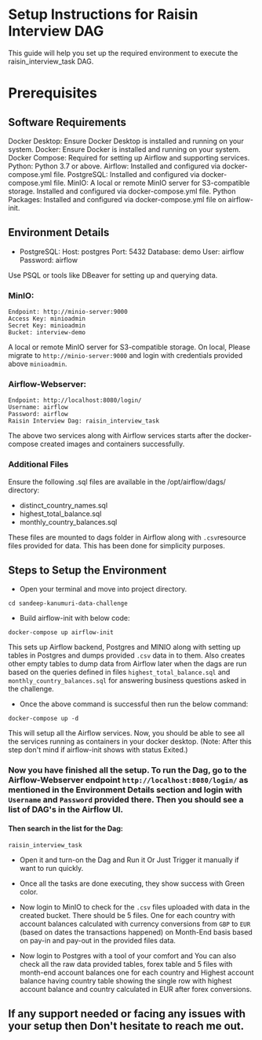 # Setup Instructions for Raisin Interview DAG

This guide will help you set up the required environment to execute the raisin_interview_task DAG.

# Prerequisites

## Software Requirements
Docker Desktop: Ensure Docker Desktop is installed and running on your system.
Docker: Ensure Docker is installed and running on your system.
Docker Compose: Required for setting up Airflow and supporting services.
Python: Python 3.7 or above.
Airflow: Installed and configured via docker-compose.yml file.
PostgreSQL: Installed and configured via docker-compose.yml file.
MinIO: A local or remote MinIO server for S3-compatible storage. Installed and configured via docker-compose.yml file.
Python Packages: Installed and configured via docker-compose.yml file on airflow-init.

## Environment Details
* PostgreSQL:
    Host: postgres
    Port: 5432
    Database: demo
    User: airflow
    Password: airflow

Use PSQL or tools like DBeaver for setting up and querying data.

### MinIO:
    Endpoint: http://minio-server:9000
    Access Key: minioadmin
    Secret Key: minioadmin
    Bucket: interview-demo

A local or remote MinIO server for S3-compatible storage.
On local, Please migrate to `http://minio-server:9000` and login with
credentials provided above `minioadmin`.

### Airflow-Webserver:
    Endpoint: http://localhost:8080/login/
    Username: airflow
    Password: airflow
    Raisin Interview Dag: raisin_interview_task

The above two services along with Airflow services starts after the 
docker-compose created images and containers successfully. 

### Additional Files

Ensure the following .sql files are available in the /opt/airflow/dags/ directory:

* distinct_country_names.sql
* highest_total_balance.sql
* monthly_country_balances.sql

These files are mounted to dags folder in Airflow along with `.csv`resource files provided for data. This has been done for simplicity purposes.



## Steps to Setup the Environment

* Open your terminal and move into project directory.

```cd sandeep-kanumuri-data-challenge```

* Build airflow-init with below code:

```docker-compose up airflow-init```

This sets up Airflow backend, Postgres and MINIO along with setting up tables in Postgres and dumps provided `.csv` data in to them. Also creates other empty tables to dump data from Airflow later when the dags are run based on the queries defined in files `highest_total_balance.sql` and `monthly_country_balances.sql` for answering business questions asked in the challenge.

* Once the above command is successful then run the below command:

```docker-compose up -d```

This will setup all the Airflow services.
Now, you should be able to see all the services running as containers in your docker desktop. (Note: After this step don't mind if airflow-init shows with status Exited.)


### Now you have finished all the setup. To run the Dag, go to the Airflow-Webserver endpoint `http://localhost:8080/login/` as mentioned in the Environment Details section and login with `Username` and `Password` provided there. Then you should see a list of DAG's in the Airflow UI. 

#### Then search in the list for the Dag: 
```raisin_interview_task```

* Open it and turn-on the Dag and Run it Or Just Trigger it manually if want to run quickly.

* Once all the tasks are done executing, they show success with Green color.

* Now login to MinIO to check for the `.csv` files uploaded with data in the created bucket. There should be 5 files. One for each country with account balances calculated with currency conversions from `GBP` to `EUR` (based on dates the transactions happened) on Month-End basis based on pay-in and pay-out in the provided files data.

* Now login to Postgres with a tool of your comfort and You can also check all the raw data provided tables, forex table and 5 files with month-end account balances one for each country and Highest account balance having country table showing the single row with highest account balance and country calculated in EUR after forex conversions.

## If any support needed or facing any issues with your setup then Don't hesitate to reach me out.




